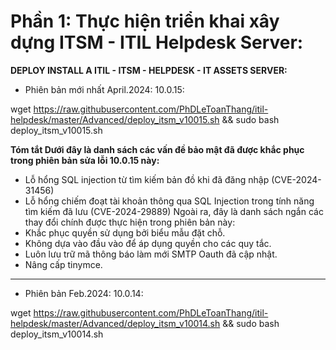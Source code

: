 # Phần 1: Thực hiện triển khai xây dựng ITSM - ITIL Helpdesk Server:

****DEPLOY INSTALL A ITIL - ITSM - HELPDESK - IT ASSETS SERVER:****
- Phiên bản mới nhất April.2024: 10.0.15:
  
wget https://raw.githubusercontent.com/PhDLeToanThang/itil-helpdesk/master/Advanced/deploy_itsm_v10015.sh && sudo bash deploy_itsm_v10015.sh

****Tóm tắt Dưới đây là danh sách các vấn đề bảo mật đã được khắc phục trong phiên bản sửa lỗi 10.0.15 này:****

- Lỗ hổng SQL injection từ tìm kiếm bản đồ khi đã đăng nhập (CVE-2024-31456)
- Lỗ hổng chiếm đoạt tài khoản thông qua SQL Injection trong tính năng tìm kiếm đã lưu (CVE-2024-29889)
Ngoài ra, đây là danh sách ngắn các thay đổi chính được thực hiện trong phiên bản này:
- Khắc phục quyền sử dụng bởi biểu mẫu đặt chỗ.
- Không dựa vào đầu vào để áp dụng quyền cho các quy tắc.
- Luôn lưu trữ mã thông báo làm mới SMTP Oauth đã cập nhật.
- Nâng cấp tinymce.

----
- Phiên bản Feb.2024: 10.0.14:

wget https://raw.githubusercontent.com/PhDLeToanThang/itil-helpdesk/master/Advanced/deploy_itsm_v10014.sh && sudo bash deploy_itsm_v10014.sh
